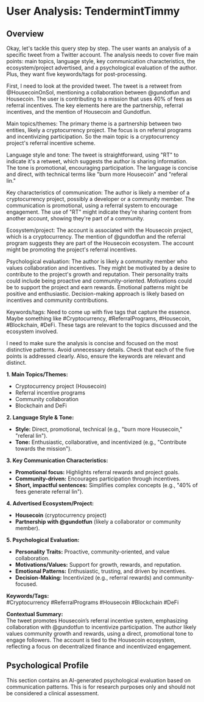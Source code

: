 # User Analysis: TendermintTimmy

## Overview

<think>
Okay, let's tackle this query step by step. The user wants an analysis of a specific tweet from a Twitter account. The analysis needs to cover five main points: main topics, language style, key communication characteristics, the ecosystem/project advertised, and a psychological evaluation of the author. Plus, they want five keywords/tags for post-processing.

First, I need to look at the provided tweet. The tweet is a retweet from @HousecoinOnSol, mentioning a collaboration between @gundotfun and Housecoin. The user is contributing to a mission that uses 40% of fees as referral incentives. The key elements here are the partnership, referral incentives, and the mention of Housecoin and Gundotfun.

Main topics/themes: The primary theme is a partnership between two entities, likely a cryptocurrency project. The focus is on referral programs and incentivizing participation. So the main topic is a cryptocurrency project's referral incentive scheme.

Language style and tone: The tweet is straightforward, using "RT" to indicate it's a retweet, which suggests the author is sharing information. The tone is promotional, encouraging participation. The language is concise and direct, with technical terms like "burn more Housecoin" and "referal lin."

Key characteristics of communication: The author is likely a member of a cryptocurrency project, possibly a developer or a community member. The communication is promotional, using a referral system to encourage engagement. The use of "RT" might indicate they're sharing content from another account, showing they're part of a community.

Ecosystem/project: The account is associated with the Housecoin project, which is a cryptocurrency. The mention of @gundotfun and the referral program suggests they are part of the Housecoin ecosystem. The account might be promoting the project's referral incentives.

Psychological evaluation: The author is likely a community member who values collaboration and incentives. They might be motivated by a desire to contribute to the project's growth and reputation. Their personality traits could include being proactive and community-oriented. Motivations could be to support the project and earn rewards. Emotional patterns might be positive and enthusiastic. Decision-making approach is likely based on incentives and community contributions.

Keywords/tags: Need to come up with five tags that capture the essence. Maybe something like #Cryptocurrency, #ReferralPrograms, #Housecoin, #Blockchain, #DeFi. These tags are relevant to the topics discussed and the ecosystem involved.

I need to make sure the analysis is concise and focused on the most distinctive patterns. Avoid unnecessary details. Check that each of the five points is addressed clearly. Also, ensure the keywords are relevant and distinct.
</think>

**1. Main Topics/Themes:**  
- Cryptocurrency project (Housecoin)  
- Referral incentive programs  
- Community collaboration  
- Blockchain and DeFi  

**2. Language Style & Tone:**  
- **Style:** Direct, promotional, technical (e.g., "burn more Housecoin," "referal lin").  
- **Tone:** Enthusiastic, collaborative, and incentivized (e.g., "Contribute towards the mission").  

**3. Key Communication Characteristics:**  
- **Promotional focus:** Highlights referral rewards and project goals.  
- **Community-driven:** Encourages participation through incentives.  
- **Short, impactful sentences:** Simplifies complex concepts (e.g., "40% of fees generate referral lin").  

**4. Advertised Ecosystem/Project:**  
- **Housecoin** (cryptocurrency project)  
- **Partnership with @gundotfun** (likely a collaborator or community member).  

**5. Psychological Evaluation:**  
- **Personality Traits:** Proactive, community-oriented, and value collaboration.  
- **Motivations/Values:** Support for growth, rewards, and reputation.  
- **Emotional Patterns:** Enthusiastic, trusting, and driven by incentives.  
- **Decision-Making:** Incentivized (e.g., referral rewards) and community-focused.  

**Keywords/Tags:**  
#Cryptocurrency #ReferralPrograms #Housecoin #Blockchain #DeFi  

**Contextual Summary:**  
The tweet promotes Housecoin’s referral incentive system, emphasizing collaboration with @gundotfun to incentivize participation. The author likely values community growth and rewards, using a direct, promotional tone to engage followers. The account is tied to the Housecoin ecosystem, reflecting a focus on decentralized finance and incentivized engagement.

## Psychological Profile

This section contains an AI-generated psychological evaluation based on communication patterns. This is for research purposes only and should not be considered a clinical assessment.